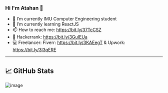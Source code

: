 ### Hi I'm Atahan 👋


- 🔭 I’m currently IMU Computer Engineering student 
- 🌱 I’m currently learning ReactJS
- 📫 How to reach me: https://bit.ly/37TcCSZ
- 🎯 Hackerrank: https://bit.ly/3GuIEUa
- 💻 Freelancer: Fiverr: https://bit.ly/3KAEegT & Upwork: https://bit.ly/3I3qERE   
-----------------------------------------------------------------

## &#x1f4c8; GitHub Stats
![image](https://github-readme-stats.vercel.app/api/top-langs/?username=AtahanKocc&layout=compact&langs_count=8&hide_border=true&title_color=000000&icon_color=000000&text_color=000000&bg_color=ffffff)






